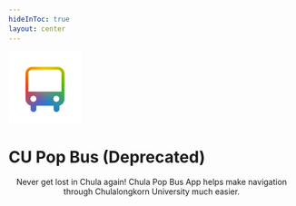 ```yaml
---
hideInToc: true
layout: center
---
```


<div class="grid grid-cols-3 gap-2">
  <div class="justify-self-center">
    <img src="https://github.com/thinc-org/.github/raw/master/profile/assets/cupb-logo.png">
  </div>

  <div class="col-span-2">
    <h1 class="font-bold">CU Pop Bus (Deprecated)</h1>
    <p align="center">
      Never get lost in Chula again! Chula Pop Bus App helps make navigation through Chulalongkorn University much easier.
    </p>
  </div>
</div>
